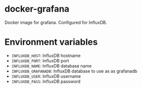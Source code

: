 # docker-grafana

Docker image for grafana. Configured for InfluxDB.

# Environment variables
- ```INFLUXDB_HOST```: InfluxDB hostname
- ```INFLUXDB_PORT```: InfluxDB port
- ```INFLUXDB_NAME```:  InfluxDB database name
- ```INFLUXDB_GRAFANADB```: InfluxDB database to use as as grafanadb
- ```INFLUXDB_USER```: InfluxDB username
- ```INFLUXDB_PASS```: InfluxDB password
